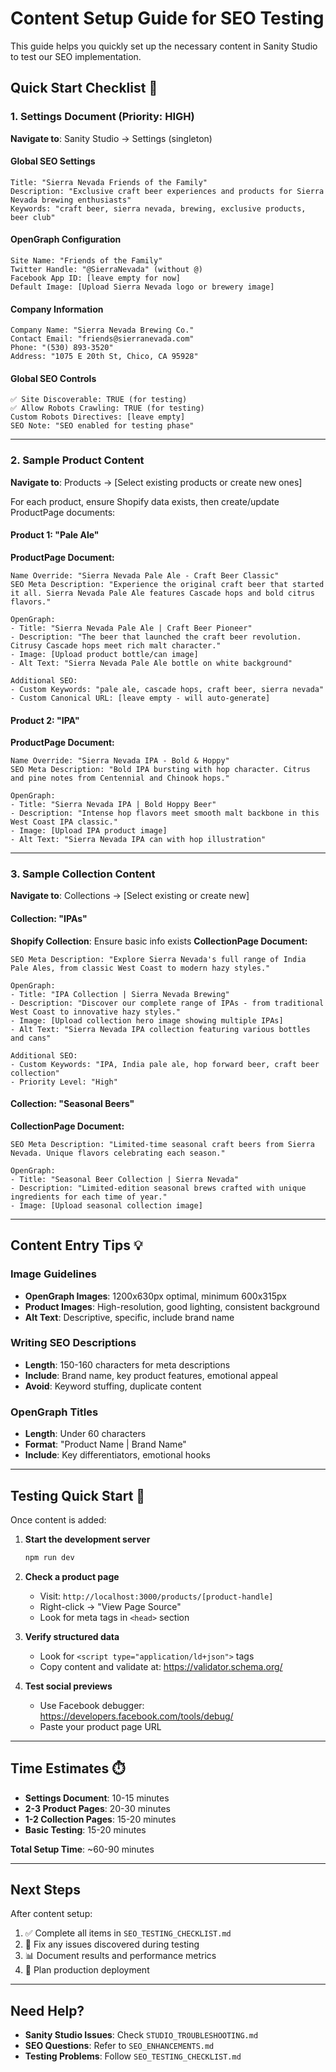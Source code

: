 # Content Setup Guide for SEO Testing

This guide helps you quickly set up the necessary content in Sanity Studio to test our SEO implementation.

## Quick Start Checklist 🚀

### 1. Settings Document (Priority: HIGH)

**Navigate to**: Sanity Studio → Settings (singleton)

#### Global SEO Settings

```
Title: "Sierra Nevada Friends of the Family"
Description: "Exclusive craft beer experiences and products for Sierra Nevada brewing enthusiasts"
Keywords: "craft beer, sierra nevada, brewing, exclusive products, beer club"
```

#### OpenGraph Configuration

```
Site Name: "Friends of the Family"
Twitter Handle: "@SierraNevada" (without @)
Facebook App ID: [leave empty for now]
Default Image: [Upload Sierra Nevada logo or brewery image]
```

#### Company Information

```
Company Name: "Sierra Nevada Brewing Co."
Contact Email: "friends@sierranevada.com"
Phone: "(530) 893-3520"
Address: "1075 E 20th St, Chico, CA 95928"
```

#### Global SEO Controls

```
✅ Site Discoverable: TRUE (for testing)
✅ Allow Robots Crawling: TRUE (for testing)
Custom Robots Directives: [leave empty]
SEO Note: "SEO enabled for testing phase"
```

---

### 2. Sample Product Content

**Navigate to**: Products → [Select existing products or create new ones]

For each product, ensure Shopify data exists, then create/update ProductPage documents:

#### Product 1: "Pale Ale"

**ProductPage Document:**

```
Name Override: "Sierra Nevada Pale Ale - Craft Beer Classic"
SEO Meta Description: "Experience the original craft beer that started it all. Sierra Nevada Pale Ale features Cascade hops and bold citrus flavors."

OpenGraph:
- Title: "Sierra Nevada Pale Ale | Craft Beer Pioneer"
- Description: "The beer that launched the craft beer revolution. Citrusy Cascade hops meet rich malt character."
- Image: [Upload product bottle/can image]
- Alt Text: "Sierra Nevada Pale Ale bottle on white background"

Additional SEO:
- Custom Keywords: "pale ale, cascade hops, craft beer, sierra nevada"
- Custom Canonical URL: [leave empty - will auto-generate]
```

#### Product 2: "IPA"

**ProductPage Document:**

```
Name Override: "Sierra Nevada IPA - Bold & Hoppy"
SEO Meta Description: "Bold IPA bursting with hop character. Citrus and pine notes from Centennial and Chinook hops."

OpenGraph:
- Title: "Sierra Nevada IPA | Bold Hoppy Beer"
- Description: "Intense hop flavors meet smooth malt backbone in this West Coast IPA classic."
- Image: [Upload IPA product image]
- Alt Text: "Sierra Nevada IPA can with hop illustration"
```

---

### 3. Sample Collection Content

**Navigate to**: Collections → [Select existing or create new]

#### Collection: "IPAs"

**Shopify Collection**: Ensure basic info exists
**CollectionPage Document:**

```
SEO Meta Description: "Explore Sierra Nevada's full range of India Pale Ales, from classic West Coast to modern hazy styles."

OpenGraph:
- Title: "IPA Collection | Sierra Nevada Brewing"
- Description: "Discover our complete range of IPAs - from traditional West Coast to innovative hazy styles."
- Image: [Upload collection hero image showing multiple IPAs]
- Alt Text: "Sierra Nevada IPA collection featuring various bottles and cans"

Additional SEO:
- Custom Keywords: "IPA, India pale ale, hop forward beer, craft beer collection"
- Priority Level: "High"
```

#### Collection: "Seasonal Beers"

**CollectionPage Document:**

```
SEO Meta Description: "Limited-time seasonal craft beers from Sierra Nevada. Unique flavors celebrating each season."

OpenGraph:
- Title: "Seasonal Beer Collection | Sierra Nevada"
- Description: "Limited-edition seasonal brews crafted with unique ingredients for each time of year."
- Image: [Upload seasonal collection image]
```

---

## Content Entry Tips 💡

### Image Guidelines

- **OpenGraph Images**: 1200x630px optimal, minimum 600x315px
- **Product Images**: High-resolution, good lighting, consistent background
- **Alt Text**: Descriptive, specific, include brand name

### Writing SEO Descriptions

- **Length**: 150-160 characters for meta descriptions
- **Include**: Brand name, key product features, emotional appeal
- **Avoid**: Keyword stuffing, duplicate content

### OpenGraph Titles

- **Length**: Under 60 characters
- **Format**: "Product Name | Brand Name"
- **Include**: Key differentiators, emotional hooks

---

## Testing Quick Start 🧪

Once content is added:

1. **Start the development server**

   ```bash
   npm run dev
   ```

2. **Check a product page**
   - Visit: `http://localhost:3000/products/[product-handle]`
   - Right-click → "View Page Source"
   - Look for meta tags in `<head>` section

3. **Verify structured data**
   - Look for `<script type="application/ld+json">` tags
   - Copy content and validate at: https://validator.schema.org/

4. **Test social previews**
   - Use Facebook debugger: https://developers.facebook.com/tools/debug/
   - Paste your product page URL

---

## Time Estimates ⏱️

- **Settings Document**: 10-15 minutes
- **2-3 Product Pages**: 20-30 minutes
- **1-2 Collection Pages**: 15-20 minutes
- **Basic Testing**: 15-20 minutes

**Total Setup Time**: ~60-90 minutes

---

## Next Steps

After content setup:

1. ✅ Complete all items in `SEO_TESTING_CHECKLIST.md`
2. 🔧 Fix any issues discovered during testing
3. 📊 Document results and performance metrics
4. 🚀 Plan production deployment

---

## Need Help?

- **Sanity Studio Issues**: Check `STUDIO_TROUBLESHOOTING.md`
- **SEO Questions**: Refer to `SEO_ENHANCEMENTS.md`
- **Testing Problems**: Follow `SEO_TESTING_CHECKLIST.md`
